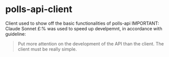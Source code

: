 # polls-api-client
Client used to show off the basic functionalities of polls-api
IMPORTANT: Claude Sonnet £:% was used to speed up develpemnt, in accordance with guideline:
> Put more attention on the development of the API than the client. The client must be really simple.
